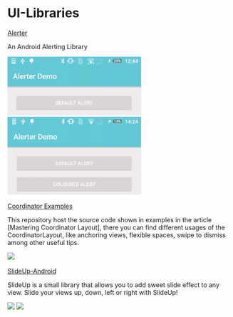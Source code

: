 # UI-Libraries

[Alerter](https://github.com/Tapadoo/Alerter)

An Android Alerting Library

<img src=/documentation/alert_default.gif width="300">

<img src=/documentation/alert_coloured.gif width="300">

[Coordinator Examples](https://github.com/saulmm/CoordinatorExamples)

This repository host the source code shown in examples in the article [Mastering Coordinator Layout], there you can find different usages of the CoordinatorLayout, like anchoring views, flexible spaces, swipe to dismiss among other useful tips.

<img src=https://github.com/saulmm/CoordinatorExamples/blob/master/art/example.gif width="300">

[SlideUp-Android](https://github.com/mancj/SlideUp-Android)

SlideUp is a small library that allows you to add sweet slide effect to any view. Slide your views up, down, left or right with SlideUp!

<img src=https://github.com/mancj/mancj.github.io/blob/master/other/slideup-art/art1.gif width="300"> <img src=https://github.com/mancj/mancj.github.io/blob/master/other/slideup-art/art2.gif width="300">

